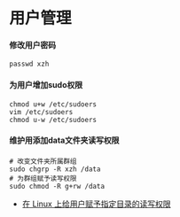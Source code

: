
# 用户管理

#### 修改用户密码
```
passwd xzh
```

#### 为用户增加sudo权限
```
chmod u+w /etc/sudoers
vim /etc/sudoers 
chmod u-w /etc/sudoers 
```

#### 维护用添加data文件夹读写权限
```
# 改变文件夹所属群组
sudo chgrp -R xzh /data
# 为群组赋予读写权限
sudo chmod -R g+rw /data
```
* [在 Linux 上给用户赋予指定目录的读写权限](https://blog.csdn.net/skykingf/article/details/71418678)

